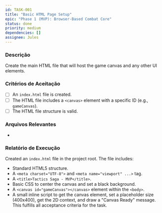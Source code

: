 ```yaml
---
id: TASK-001
title: "Basic HTML Page Setup"
epic: "Phase 1 (MVP): Browser-Based Combat Core"
status: done
priority: medium
dependencies: []
assignee: Jules
---
```


### Descrição

Create the main HTML file that will host the game canvas and any other UI elements.

### Critérios de Aceitação

- [ ] An `index.html` file is created.
- [ ] The HTML file includes a `<canvas>` element with a specific ID (e.g., `gameCanvas`).
- [ ] The HTML file structure is valid.

### Arquivos Relevantes

*

### Relatório de Execução

Created an `index.html` file in the project root.
The file includes:
- Standard HTML5 structure.
- A `<meta charset="UTF-8">` and `<meta name="viewport" ...>` tag.
- A `<title>Tactics Saga - MVP</title>`.
- Basic CSS to center the canvas and set a black background.
- A `<canvas id="gameCanvas"></canvas>` element within the `<body>`.
- A small inline script to get the canvas element, set a placeholder size (400x400), get the 2D context, and draw a "Canvas Ready" message.
This fulfills all acceptance criteria for the task.
